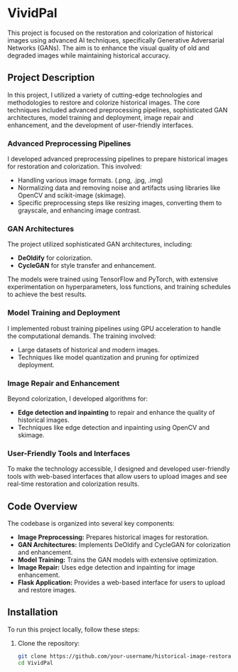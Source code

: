 # VividPal

This project is focused on the restoration and colorization of historical images using advanced AI techniques, specifically Generative Adversarial Networks (GANs). The aim is to enhance the visual quality of old and degraded images while maintaining historical accuracy.

## Project Description

In this project, I utilized a variety of cutting-edge technologies and methodologies to restore and colorize historical images. The core techniques included advanced preprocessing pipelines, sophisticated GAN architectures, model training and deployment, image repair and enhancement, and the development of user-friendly interfaces.

### Advanced Preprocessing Pipelines

I developed advanced preprocessing pipelines to prepare historical images for restoration and colorization. This involved:
- Handling various image formats. (.png, .jpg, .img)
- Normalizing data and removing noise and artifacts using libraries like OpenCV and scikit-image (skimage).
- Specific preprocessing steps like resizing images, converting them to grayscale, and enhancing image contrast.

### GAN Architectures

The project utilized sophisticated GAN architectures, including:
- **DeOldify** for colorization.
- **CycleGAN** for style transfer and enhancement.

The models were trained using TensorFlow and PyTorch, with extensive experimentation on hyperparameters, loss functions, and training schedules to achieve the best results.

### Model Training and Deployment

I implemented robust training pipelines using GPU acceleration to handle the computational demands. The training involved:
- Large datasets of historical and modern images.
- Techniques like model quantization and pruning for optimized deployment.

### Image Repair and Enhancement

Beyond colorization, I developed algorithms for:
- **Edge detection and inpainting** to repair and enhance the quality of historical images.
- Techniques like edge detection and inpainting using OpenCV and skimage.

### User-Friendly Tools and Interfaces

To make the technology accessible, I designed and developed user-friendly tools with web-based interfaces that allow users to upload images and see real-time restoration and colorization results.

## Code Overview

The codebase is organized into several key components:

- **Image Preprocessing:** Prepares historical images for restoration.
- **GAN Architectures:** Implements DeOldify and CycleGAN for colorization and enhancement.
- **Model Training:** Trains the GAN models with extensive optimization.
- **Image Repair:** Uses edge detection and inpainting for image enhancement.
- **Flask Application:** Provides a web-based interface for users to upload and restore images.


## Installation

To run this project locally, follow these steps:

1. Clone the repository:

   ```bash
   git clone https://github.com/your-username/historical-image-restoration.git
   cd VividPal
